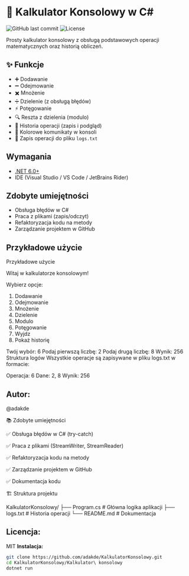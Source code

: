 # 🧮 Kalkulator Konsolowy w C#

![GitHub last commit](https://img.shields.io/github/last-commit/adakde/KalkulatorKonsolowy)
![License](https://img.shields.io/badge/license-MIT-blue)

Prosty kalkulator konsolowy z obsługą podstawowych operacji matematycznych oraz historią obliczeń.

## ✨ Funkcje
- ➕ Dodawanie
- ➖ Odejmowanie
- ✖️ Mnożenie
- ➗ Dzielenie (z obsługą błędów)
- ⚡ Potęgowanie
- 🔍 Reszta z dzielenia (modulo)
- 📜 Historia operacji (zapis i podgląd)
- 🎨 Kolorowe komunikaty w konsoli
- 📁 Zapis operacji do pliku `logs.txt`
## Wymagania
- [.NET 6.0+](https://dotnet.microsoft.com/download)
- IDE (Visual Studio / VS Code / JetBrains Rider)
## Zdobyte umiejętności
- Obsługa błędów w C#
- Praca z plikami (zapis/odczyt)
- Refaktoryzacja kodu na metody
- Zarządzanie projektem w GitHub
## Przykładowe użycie
Przykładowe użycie

Witaj w kalkulatorze konsolowym!

Wybierz opcje:
1. Dodawanie
2. Odejmowanie
3. Mnożenie
4. Dzielenie
5. Modulo
6. Potęgowanie
7. Wyjdz
8. Pokaż historię

Twój wybór: 6
Podaj pierwszą liczbę: 2
Podaj drugą liczbę: 8
Wynik: 256
Struktura logów
Wszystkie operacje są zapisywane w pliku logs.txt w formacie:

Operacja: 6
 Dane: 2, 8
 Wynik: 256


## Autor:
@adakde

📚 Zdobyte umiejętności

✅ Obsługa błędów w C# (try-catch)

✅ Praca z plikami (StreamWriter, StreamReader)

✅ Refaktoryzacja kodu na metody

✅ Zarządzanie projektem w GitHub

✅ Dokumentacja kodu

🏗️ Struktura projektu

KalkulatorKonsolowy/
├── Program.cs         # Główna logika aplikacji
├── logs.txt           # Historia operacji
└── README.md          # Dokumentacja

## Licencja:
MIT
**Instalacja:**  
```bash
git clone https://github.com/adakde/KalkulatorKonsolowy.git
cd KalkulatorKonsolowy/Kalkulator\ konsolowy
dotnet run


